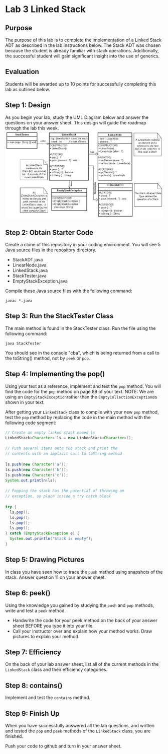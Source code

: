 # Lab 3 Linked Stack
## Purpose
The purpose of this lab is to complete the implementation of a Linked Stack ADT
as described in the lab instructions below.  The Stack ADT was chosen because
the student is already familiar with stack operations. Additionally, the
successful student will gain significant insight into the use of generics.

## Evaluation
Students will be awarded up to 10 points for successfully completing this lab
as outlined below.

## Step 1: Design
As you begin your lab, study the UML Diagram below and answer the questions on
your answer sheet.  This design will guide the roadmap through the lab this week.
![UML diagram](images/UML.png)

## Step 2: Obtain Starter Code
Create a clone of this repository in your coding environment. You will see
5 Java source files in the repository directory.
* StackADT.java
* LinearNode.java
* LinkedStack.java
* StackTester.java
* EmptyStackException.java

Compile these Java source files with the following command:
```
javac *.java
```

## Step 3: Run the StackTester Class
The main method is found in the StackTester class. Run the file using the
following command:
```
java StackTester
```
You should see in the console "cba", which is being returned from a call to the
toString() method, not by `peek` or `pop`.

## Step 4: Implementing the pop()
Using your text as a reference, implement and test the `pop` method.  You will
find the code for the `pop` method on page 89 of your text.
NOTE: We are using an `EmptyStackException`rather than the
`EmptyCollectionException`as shown in your text.

After getting your `LinkedStack` class to compile with your new `pop` method,
test the `pop` method by replacing the code in the main method with the
following code segment:
```Java
// Create an empty linked stack named ls
LinkedStack<Character> ls = new LinkedStack<Character>();

// Push several items onto the stack and print the
// contents with an implicit call to toString method

ls.push(new Character('a'));
ls.push(new Character('b'));
ls.push(new Character('c'));
System.out.println(ls);

// Popping the stack has the potential of throwing an
// exception, so place inside a try catch block

try {
  ls.pop();
  ls.pop();
  ls.pop();
  ls.pop();
} catch (EmptyStackException e) {
  System.out.println("Stack is empty");
}
```

## Step 5: Drawing Pictures
In class you have seen how to trace the `push` method using snapshots of the
stack. Answer question 11 on your answer sheet.

## Step 6: peek()
Using the knowledge you gained by studying the `push` and `pop` methods,
write and test a `peek` method.
* Handwrite the code for your peek method on the back of your answer sheet
  BEFORE you type it into your file.
* Call your instructor over and explain how your method works. Draw pictures to
  explain your method.

## Step 7: Efficiency
On the back of your lab answer sheet, list all of the current methods in the
`LinkedStack` class and their efficiency categories.

## Step 8: contains()
Implement and test the `contains` method.

## Step 9: Finish Up
When you have successfully answered all the lab questions, and written and
tested the `pop` and `peek` methods of the `LinkedStack` class, you are finished.

Push your code to github and turn in your answer sheet.
